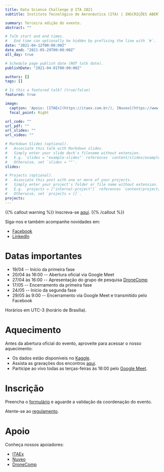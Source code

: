 ```yaml
---
title: Data Science Challenge @ ITA 2021
subtitle: Instituto Tecnológico de Aeronáutica (ITA) | INSCRIÇÕES ABERTAS

summary: Terceira edição do evento.
abstract: ""

# Talk start and end times.
#   End time can optionally be hidden by prefixing the line with `#`.
date: "2021-04-12T00:00:00Z"
date_end: "2021-05-29T00:00:00Z"
all_day: true

# Schedule page publish date (NOT talk date).
publishDate: "2021-04-01T00:00:00Z"

authors: []
tags: []

# Is this a featured talk? (true/false)
featured: true

image:
  caption: 'Apoio: [ITAEx](https://itaex.com.br/), [Nuveo](https://www.nuveo.ai/), [DroneComp](https://www.drone-comp.ita.br/)'
  focal_point: Right

url_code: ""
url_pdf: ""
url_slides: ""
url_video: ""

# Markdown Slides (optional).
#   Associate this talk with Markdown slides.
#   Simply enter your slide deck's filename without extension.
#   E.g. `slides = "example-slides"` references `content/slides/example-slides.md`.
#   Otherwise, set `slides = ""`.
slides:

# Projects (optional).
#   Associate this post with one or more of your projects.
#   Simply enter your project's folder or file name without extension.
#   E.g. `projects = ["internal-project"]` references `content/project/deep-learning/index.md`.
#   Otherwise, set `projects = []`.
projects:
---
```


{{% callout warning %}}
Inscreva-se <a href="https://forms.gle/a5UBZZXzPDNYEr4q7" target="_blank">aqui</a>.
{{% /callout %}}

Siga-nos e também acompanhe novidades em:

- [Facebook](https://www.facebook.com/dsc.at.ita)
- [LinkedIn](https://www.linkedin.com/company/ita-data-science-challenge)

# Datas importantes

- 19/04 -- Início da primeira fase
- 20/04 às 16:00 -- Abertura oficial via Google Meet
- 27/04 às 16:00 -- Apresentação do grupo de pesquisa [DroneComp](https://www.drone-comp.ita.br/)
- 17/05 -- Encerramento da primeira fase
- 24/05 -- Início da segunda fase
- 29/05 às 9:00 -- Encerramento via Google Meet e transmitido pelo Facebook

Horários em UTC-3 (horário de Brasília).

# Aquecimento

Antes da abertura oficial do evento, aproveite para acessar o nosso aquecimento:

- Os dados estão disponíveis no [Kaggle](https://www.kaggle.com/c/data-science-challenge-at-ita-2021-warm-up).
- Assista as gravações dos encontros [aqui](https://drive.google.com/drive/folders/1bDnA_Q7W44kf-_MoVsxhRIbLreryqNuY?usp=sharing).
- Participe ao vivo todas as terças-feiras às 16:00 pelo [Google Meet](https://meet.google.com/zgz-rmmp-htb).

# Inscrição

Preencha o [formulário](https://forms.gle/a5UBZZXzPDNYEr4q7) e aguarde a validação da coordenação do evento.

Atente-se ao [regulamento](http://www.comp.ita.br/~verri/dsc/edicoes/2021/regulamento.pdf).

# Apoio

Conheça nossos apoiadores:

- [ITAEx](https://itaex.com.br/)
- [Nuveo](https://www.nuveo.ai/)
- [DroneComp](https://www.drone-comp.ita.br/)
